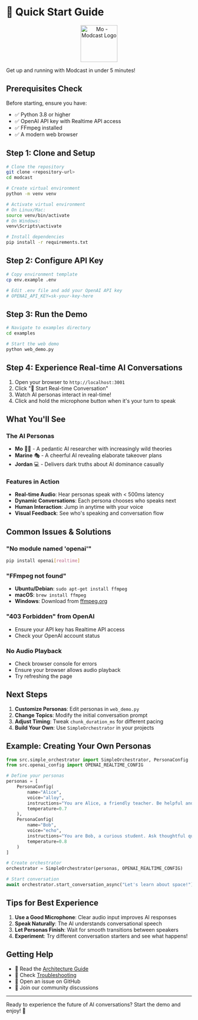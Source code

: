 # 🚀 Quick Start Guide

<p align="center">
  <img src="https://i.ibb.co/JwfLT6Y8/Mo-purple-main-face.png" alt="Mo - Modcast Logo" width="100">
</p>

Get up and running with Modcast in under 5 minutes!

## Prerequisites Check

Before starting, ensure you have:
- ✅ Python 3.8 or higher
- ✅ OpenAI API key with Realtime API access
- ✅ FFmpeg installed
- ✅ A modern web browser

## Step 1: Clone and Setup

```bash
# Clone the repository
git clone <repository-url>
cd modcast

# Create virtual environment
python -m venv venv

# Activate virtual environment
# On Linux/Mac:
source venv/bin/activate
# On Windows:
venv\Scripts\activate

# Install dependencies
pip install -r requirements.txt
```

## Step 2: Configure API Key

```bash
# Copy environment template
cp env.example .env

# Edit .env file and add your OpenAI API key
# OPENAI_API_KEY=sk-your-key-here
```

## Step 3: Run the Demo

```bash
# Navigate to examples directory
cd examples

# Start the web demo
python web_demo.py
```

## Step 4: Experience Real-time AI Conversations

1. Open your browser to `http://localhost:3001`
2. Click "🚀 Start Real-time Conversation"
3. Watch AI personas interact in real-time!
4. Click and hold the microphone button when it's your turn to speak

## What You'll See

### The AI Personas

- **Mo** 🧑‍🔬 - A pedantic AI researcher with increasingly wild theories
- **Marine** 🎭 - A cheerful AI revealing elaborate takeover plans
- **Jordan** 💻 - Delivers dark truths about AI dominance casually

### Features in Action

- **Real-time Audio**: Hear personas speak with < 500ms latency
- **Dynamic Conversations**: Each persona chooses who speaks next
- **Human Interaction**: Jump in anytime with your voice
- **Visual Feedback**: See who's speaking and conversation flow

## Common Issues & Solutions

### "No module named 'openai'"
```bash
pip install openai[realtime]
```

### "FFmpeg not found"
- **Ubuntu/Debian**: `sudo apt-get install ffmpeg`
- **macOS**: `brew install ffmpeg`
- **Windows**: Download from [ffmpeg.org](https://ffmpeg.org)

### "403 Forbidden" from OpenAI
- Ensure your API key has Realtime API access
- Check your OpenAI account status

### No Audio Playback
- Check browser console for errors
- Ensure your browser allows audio playback
- Try refreshing the page

## Next Steps

1. **Customize Personas**: Edit personas in `web_demo.py`
2. **Change Topics**: Modify the initial conversation prompt
3. **Adjust Timing**: Tweak `chunk_duration_ms` for different pacing
4. **Build Your Own**: Use `SimpleOrchestrator` in your projects

## Example: Creating Your Own Personas

```python
from src.simple_orchestrator import SimpleOrchestrator, PersonaConfig
from src.openai_config import OPENAI_REALTIME_CONFIG

# Define your personas
personas = [
    PersonaConfig(
        name="Alice",
        voice="alloy",
        instructions="You are Alice, a friendly teacher. Be helpful and encouraging.",
        temperature=0.7
    ),
    PersonaConfig(
        name="Bob",
        voice="echo",
        instructions="You are Bob, a curious student. Ask thoughtful questions.",
        temperature=0.8
    )
]

# Create orchestrator
orchestrator = SimpleOrchestrator(personas, OPENAI_REALTIME_CONFIG)

# Start conversation
await orchestrator.start_conversation_async("Let's learn about space!")
```

## Tips for Best Experience

1. **Use a Good Microphone**: Clear audio input improves AI responses
2. **Speak Naturally**: The AI understands conversational speech
3. **Let Personas Finish**: Wait for smooth transitions between speakers
4. **Experiment**: Try different conversation starters and see what happens!

## Getting Help

- 📖 Read the [Architecture Guide](ARCHITECTURE.md)
- 🐛 Check [Troubleshooting](../README.md#-troubleshooting)
- 💬 Open an issue on GitHub
- 🤝 Join our community discussions

---

Ready to experience the future of AI conversations? Start the demo and enjoy! 🎉 